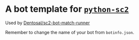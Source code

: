 # A bot template for [`python-sc2`](https://github.com/Dentosal/python-sc2)

Used by [Dentosal/sc2-bot-match-runner](https://github.com/Dentosal/sc2-bot-match-runner)

Remember to change the name of your bot from `botinfo.json`.
